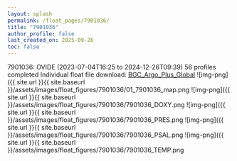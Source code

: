 ```yaml
---
layout: splash
permalink: /float_pages/7901036/
title: "7901036"
author_profile: false
last_created_on: 2025-09-26
toc: false
---
```

 
7901036: OVIDE (2023-07-04T16:25 to 2024-12-26T09:39)
56 profiles completed
Individual float file download: [BGC_Argo_Plus_Global](https://ftp.soest.hawaii.edu/bgc_argo_plus/Individual_Floats/outliers_removed/7901036_Sprof_processed.nc)
![img-png]({{ site.url }}{{ site.baseurl }}/assets/images/float_figures/7901036/01_7901036_map.png
![img-png]({{ site.url }}{{ site.baseurl }}/assets/images/float_figures/7901036/7901036_DOXY.png
![img-png]({{ site.url }}{{ site.baseurl }}/assets/images/float_figures/7901036/7901036_PRES.png
![img-png]({{ site.url }}{{ site.baseurl }}/assets/images/float_figures/7901036/7901036_PSAL.png
![img-png]({{ site.url }}{{ site.baseurl }}/assets/images/float_figures/7901036/7901036_TEMP.png
